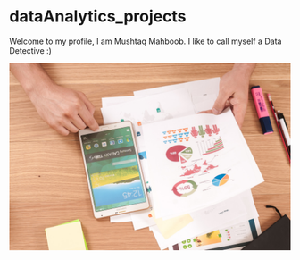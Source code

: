 # dataAnalytics_projects
Welcome to my profile, I am Mushtaq Mahboob.
I like to call myself a Data Detective :)

![](https://github.com/mushtaqmahboob/dataAnalytics_projects/blob/main/firmbee-com-jrh5lAq-mIs-unsplash.jpg)
